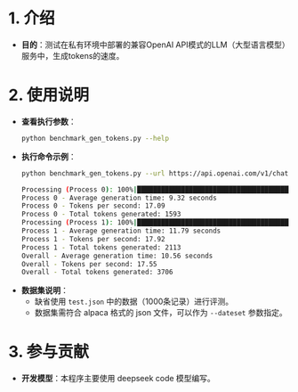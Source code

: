 # 1. 介绍
- **目的**：测试在私有环境中部署的兼容OpenAI API模式的LLM（大型语言模型）服务中，生成tokens的速度。

# 2. 使用说明
- **查看执行参数**：
  ```bash
  python benchmark_gen_tokens.py --help
  ```
- **执行命令示例**：
  ```bash
  python benchmark_gen_tokens.py --url https://api.openai.com/v1/chat/completions --api_key [key] --model [model name] --max_tokens 512 --n 1 --process 2 --dateset [test.json]

  Processing (Process 0): 100%|████████████████████████████████████████████████████████████████████████████████████████████████████████████████████████| 10/10 [01:33<00:00,  9.32s/it]
  Process 0 - Average generation time: 9.32 seconds
  Process 0 - Tokens per second: 17.09
  Process 0 - Total tokens generated: 1593
  Processing (Process 1): 100%|████████████████████████████████████████████████████████████████████████████████████████████████████████████████████████| 10/10 [01:57<00:00, 11.79s/it]
  Process 1 - Average generation time: 11.79 seconds
  Process 1 - Tokens per second: 17.92
  Process 1 - Total tokens generated: 2113
  Overall - Average generation time: 10.56 seconds
  Overall - Tokens per second: 17.55
  Overall - Total tokens generated: 3706
  ```
- **数据集说明**：
  - 缺省使用 `test.json` 中的数据（1000条记录）进行评测。
  - 数据集需符合 alpaca 格式的 json 文件，可以作为 `--dateset` 参数指定。

# 3. 参与贡献
- **开发模型**：本程序主要使用 deepseek code 模型编写。
